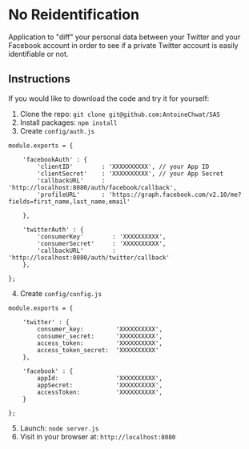 # No Reidentification

Application to "diff" your personal data between your Twitter and your Facebook account in order to see if a private Twitter account is easily identifiable or not.

## Instructions

If you would like to download the code and try it for yourself:

1. Clone the repo: `git clone git@github.com:AntoineChwat/SAS`
2. Install packages: `npm install`
3. Create `config/auth.js`
```
module.exports = {

    'facebookAuth' : {
        'clientID'        : 'XXXXXXXXXX', // your App ID
        'clientSecret'    : 'XXXXXXXXXX', // your App Secret
        'callbackURL'     : 'http://localhost:8080/auth/facebook/callback',
        'profileURL'      : 'https://graph.facebook.com/v2.10/me?fields=first_name,last_name,email'

    },

    'twitterAuth' : {
        'consumerKey'        : 'XXXXXXXXXX',
        'consumerSecret'     : 'XXXXXXXXXX',
        'callbackURL'        : 'http://localhost:8080/auth/twitter/callback'
    },

};
```
4. Create `config/config.js`
```
module.exports = {

    'twitter' : {
        consumer_key:         'XXXXXXXXXX',
        consumer_secret:      'XXXXXXXXXX',
        access_token:         'XXXXXXXXXX',
        access_token_secret:  'XXXXXXXXXX'
    },

    'facebook' : {
        appId:                'XXXXXXXXXX',
        appSecret:            'XXXXXXXXXX',
        accessToken:          'XXXXXXXXXX',
    }

};
```
5. Launch: `node server.js`
6. Visit in your browser at: `http://localhost:8080`
